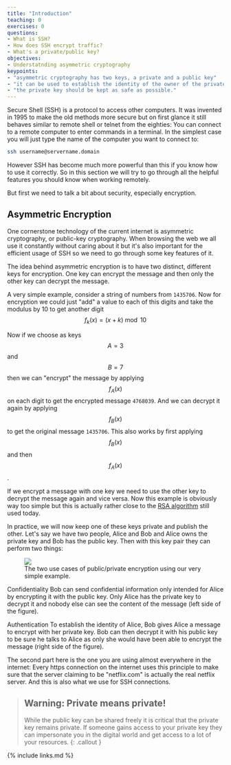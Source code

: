 ```yaml
---
title: "Introduction"
teaching: 0
exercises: 0
questions:
- What is SSH?
- How does SSH encrypt traffic?
- What's a private/public key?
objectives:
- Understatnding asymmetric cryptography
keypoints:
- "asymmetric cryptography has two keys, a private and a public key"
- "it can be used to establish the identity of the owner of the private key"
- "the private key should be kept as safe as possible."
---
```


Secure Shell (SSH) is a protocol to access other computers. It was invented in
1995 to make the old methods more secure but on first glance it still behaves
similar to remote shell or telnet from the eighties: You can connect to a remote
computer to enter commands in a terminal. In the simplest case you will just
type the name of the computer you want to connect to:

```bash
ssh username@servername.domain
```

However SSH has become much more powerful than this if you know how to use it
correctly. So in this section we will try to go through all the helpful features
you should know when working remotely.

But first we need to talk a bit about security, especially encryption.

Asymmetric Encryption
---------------------

One cornerstone technology of the current internet is asymmetric cryptography,
or public-key cryptography. When browsing the web we all use it constantly
without caring about it but it's also important for the efficient usage of SSH
so we need to go through some key features of it.

The idea behind asymmetric encryption is to have two distinct, different keys
for encryption. One key can encrypt the message and then only the other key can
decrypt the message.

A very simple example, consider a string of numbers from `1435706`. Now for
encryption we could just "add" a value to each of this digits and take the
modulus by 10 to get another digit $$f_{k}(x) = (x + k) \bmod 10$$

Now if we choose as keys $$A=3$$ and $$B=7$$ then we can "encrypt" the
message by applying $$f_A(x)$$ on each digit to get the encrypted message
`4768039`. And we can decrypt it again by applying $$f_B(x)$$ to get the
original message `1435706`. This also works by first applying $$f_B(x)$$
and then $$f_A(x)$$.

If we encrypt a message with one key we need to use the other key to decrypt the
message again and vice versa. Now this example is obviously way too simple but
this is actually rather close to the [RSA algorithm](https://en.wikipedia.org/wiki/RSA_(cryptosystem)) still used today.

In practice, we will now keep one of these keys private and publish the other.
Let's say we have two people, Alice and Bob and Alice owns the private key and
Bob has the public key. Then with this key pair they can perform two things:


<figure>
<img src="{{site.baseurl}}/fig/asymmetric_encryption.png"/>
<figcaption>The two use cases of public/private encryption using our very simple example.</figcaption>
</figure>

Confidentiality
   Bob can send confidential information only intended for Alice by encrypting
   it with the public key. Only Alice has the private key to decrypt it and
   nobody else can see the content of the message (left side of the figure).

Authentication
   To establish the identity of Alice, Bob gives Alice a message to encrypt with
   her private key. Bob can then decrypt it with his public key to be sure he
   talks to Alice as only she would have been able to encrypt the message (right
   side of the figure).


The second part here is the one you are using almost everywhere in the internet:
Every https connection on the internet uses this principle to make sure that the
server claiming to be "netflix.com" is actually the real netflix server. And
this is also what we use for SSH connections.


> ## Warning: Private means private!
> While the public key can be shared freely it is critical that the private
> key remains private. If someone gains access to your private key they can
> impersonate you in the digital world and get access to a lot of your
> resources.
{: .callout }


{% include links.md %}


